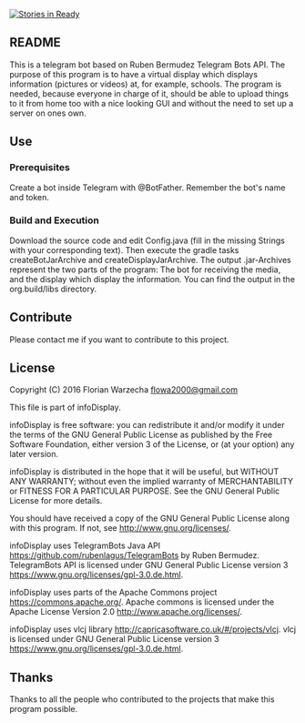 [![Stories in Ready](https://badge.waffle.io/liketechnik/infoDisplay.png?label=ready&title=Ready)](http://waffle.io/liketechnik/infoDisplay)
## README ##

This is a telegram bot based on Ruben Bermudez Telegram Bots API. 
The purpose of this program is to have a virtual display which displays
information (pictures or videos) at, for example, schools.
The program is needed, because everyone in charge of it, should be able
to upload things to it from home too with a nice looking GUI and 
without the need to set up a server on ones own.

## Use ##

### Prerequisites ###

Create a bot inside Telegram with @BotFather. Remember the bot's name and token.

### Build and Execution ###

Download the source code and edit Config.java (fill in the missing Strings with your corresponding text). Then execute the gradle tasks createBotJarArchive
and createDisplayJarArchive. The output .jar-Archives represent the 
two parts of the program: The bot for receiving the media, and the display
which display the information. You can find the output in the org.build/libs
directory.

## Contribute ##

Please contact me if you want to contribute to this project.

## License ##

 Copyright (C) 2016  Florian Warzecha <flowa2000@gmail.com>
 
This file is part of infoDisplay.

infoDisplay is free software: you can redistribute it and/or modify
it under the terms of the GNU General Public License as published by
the Free Software Foundation, either version 3 of the License, or
(at your option) any later version.

infoDisplay is distributed in the hope that it will be useful,
but WITHOUT ANY WARRANTY; without even the implied warranty of
MERCHANTABILITY or FITNESS FOR A PARTICULAR PURPOSE.  See the
GNU General Public License for more details.

You should have received a copy of the GNU General Public License
along with this program.  If not, see <http://www.gnu.org/licenses/>.

infoDisplay uses TelegramBots Java API <https://github.com/rubenlagus/TelegramBots> by Ruben Bermudez.
TelegramBots API is licensed under GNU General Public License version 3 <https://www.gnu.org/licenses/gpl-3.0.de.html>.

infoDisplay uses parts of the Apache Commons project <https://commons.apache.org/>.
Apache commons is licensed under the Apache License Version 2.0 <http://www.apache.org/licenses/>.

infoDisplay uses vlcj library <http://capricasoftware.co.uk/#/projects/vlcj>.
vlcj is licensed under GNU General Public License version 3 <https://www.gnu.org/licenses/gpl-3.0.de.html>.

## Thanks ##

Thanks to all the people who contributed to the projects that make this
program possible.

